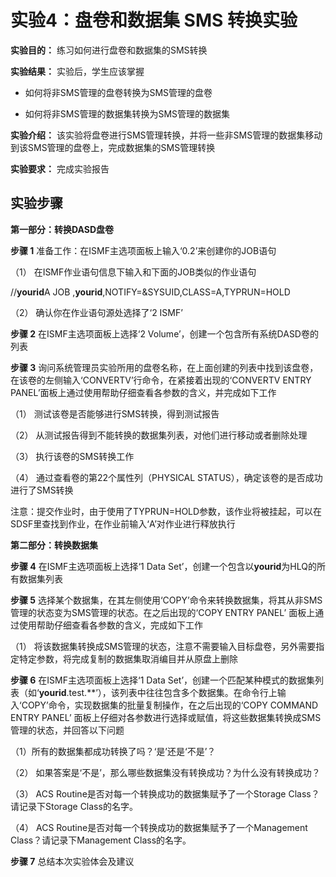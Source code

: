 # 实验4：盘卷和数据集 SMS 转换实验

**实验目的：** 练习如何进行盘卷和数据集的SMS转换

**实验结果：** 实验后，学生应该掌握

- 如何将非SMS管理的盘卷转换为SMS管理的盘卷

- 如何将非SMS管理的数据集转换为SMS管理的数据集

**实验介绍：** 该实验将盘卷进行SMS管理转换，并将一些非SMS管理的数据集移动到该SMS管理的盘卷上，完成数据集的SMS管理转换

**实验要求：** 完成实验报告

## 实验步骤

**第一部分：转换****DASD****盘卷**

**步骤 1**     准备工作：在ISMF主选项面板上输入‘0.2’来创建你的JOB语句

（1） 在ISMF作业语句信息下输入和下面的JOB类似的作业语句

//**yourid**A JOB ,**yourid**,NOTIFY=&SYSUID,CLASS=A,TYPRUN=HOLD

（2） 确认你在作业语句源处选择了‘2 ISMF’

**步骤 2**     在ISMF主选项面板上选择‘2  Volume’，创建一个包含所有系统DASD卷的列表

**步骤 3**     询问系统管理员实验所用的盘卷名称，在上面创建的列表中找到该盘卷，在该卷的左侧输入‘CONVERTV’行命令，在紧接着出现的‘CONVERTV ENTRY PANEL’面板上通过使用帮助仔细查看各参数的含义，并完成如下工作

（1） 测试该卷是否能够进行SMS转换，得到测试报告

（2） 从测试报告得到不能转换的数据集列表，对他们进行移动或者删除处理

（3） 执行该卷的SMS转换工作

（4） 通过查看卷的第22个属性列（PHYSICAL STATUS），确定该卷的是否成功进行了SMS转换

注意：提交作业时，由于使用了TYPRUN=HOLD参数，该作业将被挂起，可以在SDSF里查找到作业，在作业前输入‘A’对作业进行释放执行

**第二部分：转换数据集**
 
**步骤 4**     在ISMF主选项面板上选择‘1  Data Set’，创建一个包含以**yourid**为HLQ的所有数据集列表

**步骤 5**     选择某个数据集，在其左侧使用‘COPY’命令来转换数据集，将其从非SMS管理的状态变为SMS管理的状态。在之后出现的‘COPY ENTRY PANEL’ 面板上通过使用帮助仔细查看各参数的含义，完成如下工作

（1） 将该数据集转换成SMS管理的状态，注意不需要输入目标盘卷，另外需要指定特定参数，将完成复制的数据集取消编目并从原盘上删除

**步骤 6**     在ISMF主选项面板上选择‘1  Data Set’，创建一个匹配某种模式的数据集列表（如‘**yourid**.test.**’），该列表中往往包含多个数据集。在命令行上输入‘COPY’命令，实现数据集的批量复制操作，在之后出现的‘COPY COMMAND ENTRY PANEL’ 面板上仔细对各参数进行选择或赋值，将这些数据集转换成SMS管理的状态，并回答以下问题

（1）所有的数据集都成功转换了吗？‘是’还是‘不是’？

（2） 如果答案是‘不是’，那么哪些数据集没有转换成功？为什么没有转换成功？
     
（3） ACS Routine是否对每一个转换成功的数据集赋予了一个Storage Class？请记录下Storage Class的名字。

（4） ACS Routine是否对每一个转换成功的数据集赋予了一个Management Class？请记录下Management Class的名字。

**步骤 7**     总结本次实验体会及建议
